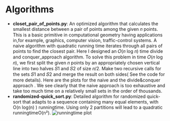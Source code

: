 # Algorithms

- **closet_pair_of_points.py**:
An optimized algorithm that calculates the smallest distance between a pair of points among the given 𝑛 points. This is a basic primitive in computational geometry having applications in,for example, graphics, computer vision, traffic-control systems. A naive algorithm with quadratic running time iterates through all pairs of points to find the closest pair. Here I designed an 𝑂(𝑛 log 𝑛) time divide and conquer_approach algorithm. To solve this problem in time 𝑂(𝑛 log 𝑛), we first split the given 𝑛 points by an appropriately chosen vertical line into two halves 𝑆1 and 𝑆2 of size 𝑛/2. Make two recursive calls for the sets 𝑆1 and 𝑆2 and merge the result on both sides( See the code for more details). Here are the plots for the naive and the divide&conquer approach . We see clearly that the naive approach is too exhaustive and take too much time on a relatively small sets in the order of thousands.
- **randomized-quick_sort.py**: 
Detailed algorithm for randomized quick-sort that adapts to a sequence containing many equal elements, with O(n log(n) ) runningtime. Using only 2 partitions will lead to a quadratic runningtimeO(n²). ![runningtime plot](https://github.com/ilyasAr/Algorithms/blob/master/quick_sort.png)


